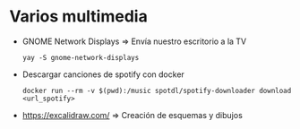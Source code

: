  # Varios multimedia
 
 * GNOME Network Displays => Envía nuestro escritorio a la TV 
   ``` 
   yay -S gnome-network-displays
   ```
 * Descargar canciones de spotify con docker
   ```
   docker run --rm -v $(pwd):/music spotdl/spotify-downloader download <url_spotify>
   ```
 * https://excalidraw.com/ => Creación de esquemas y dibujos